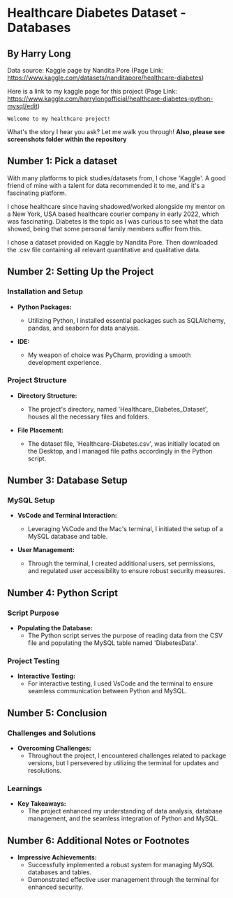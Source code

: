 # Healthcare Diabetes Dataset - Databases
## By Harry Long
Data source: Kaggle page by Nandita Pore (Page Link: https://www.kaggle.com/datasets/nanditapore/healthcare-diabetes)

Here is a link to my kaggle page for this project (Page Link: https://www.kaggle.com/harrylongofficial/healthcare-diabetes-python-mysql/edit)
    
    Welcome to my healthcare project!

What's the story I hear you ask? Let me walk you through!
**Also, please see screenshots folder within the repository**

## Number 1: Pick a dataset
With many platforms to pick studies/datasets from, I chose 'Kaggle'. A good friend of mine with a talent for data recommended it to me, and it's a fascinating platform.

I chose healthcare since having shadowed/worked alongside my mentor on a New York, USA based healthcare courier company in early 2022, which was fascinating. Diabetes is the topic as I was curious to see what the data showed, being that some personal family members suffer from this.

I chose a dataset provided on Kaggle by Nandita Pore. Then downloaded the .csv file containing all relevant quantitative and qualitative data.

## Number 2: Setting Up the Project
### Installation and Setup
- **Python Packages:**
  - Utilizing Python, I installed essential packages such as SQLAlchemy, pandas, and seaborn for data analysis.

- **IDE:**
  - My weapon of choice was PyCharm, providing a smooth development experience.

### Project Structure
- **Directory Structure:**
  - The project's directory, named 'Healthcare_Diabetes_Dataset', houses all the necessary files and folders.

- **File Placement:**
  - The dataset file, 'Healthcare-Diabetes.csv', was initially located on the Desktop, and I managed file paths accordingly in the Python script.

## Number 3: Database Setup
### MySQL Setup
- **VsCode and Terminal Interaction:**
  - Leveraging VsCode and the Mac's terminal, I initiated the setup of a MySQL database and table.

- **User Management:**
  - Through the terminal, I created additional users, set permissions, and regulated user accessibility to ensure robust security measures.

## Number 4: Python Script
### Script Purpose
- **Populating the Database:**
  - The Python script serves the purpose of reading data from the CSV file and populating the MySQL table named 'DiabetesData'.

### Project Testing
- **Interactive Testing:**
  - For interactive testing, I used VsCode and the terminal to ensure seamless communication between Python and MySQL.

## Number 5: Conclusion
### Challenges and Solutions
- **Overcoming Challenges:**
  - Throughout the project, I encountered challenges related to package versions, but I persevered by utilizing the terminal for updates and resolutions.

### Learnings
- **Key Takeaways:**
  - The project enhanced my understanding of data analysis, database management, and the seamless integration of Python and MySQL.

## Number 6: Additional Notes or Footnotes
- **Impressive Achievements:**
  - Successfully implemented a robust system for managing MySQL databases and tables.
  - Demonstrated effective user management through the terminal for enhanced security.
